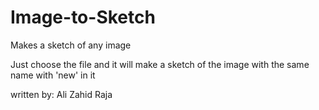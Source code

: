# Image-to-Sketch
Makes a sketch of any image


Just choose the file and it will make a sketch of the image with the same name with 'new' in it



written by: Ali Zahid Raja
